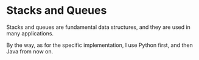 # Stacks and Queues
Stacks and queues are fundamental data structures, and they are used in many applications.

By the way, as for the specific implementation, I use Python first, and then Java from now on.